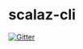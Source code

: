 # scalaz-cli

[![Gitter](https://badges.gitter.im/scalaz/scalaz-cli.svg)](https://gitter.im/scalaz/scalaz-cli?utm_source=badge&utm_medium=badge&utm_campaign=pr-badge&utm_content=badge)